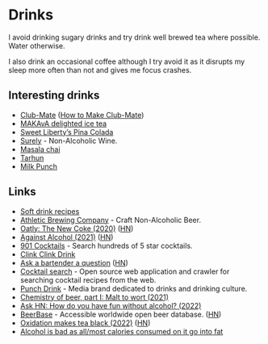 # Drinks

I avoid drinking sugary drinks and try drink well brewed tea where possible. Water otherwise.

I also drink an occasional coffee although I try avoid it as it disrupts my sleep more often than not and gives me focus crashes.

## Interesting drinks

- [Club-Mate](https://www.club-mate.de/en/) ([How to Make Club-Mate](https://www.youtube.com/watch?v=ozVhUmkQIW4))
- [MAKAvA delighted ice tea](https://www.makava.at/)
- [Sweet Liberty’s Pina Colada](https://www.washingtonpost.com/recipes/sweet-libertys-pina-colada/15979/)
- [Surely](https://www.hisurely.com/) - Non-Alcoholic Wine.
- [Masala chai](https://en.wikipedia.org/wiki/Masala_chai)
- [Tarhun](<https://en.wikipedia.org/wiki/Tarkhuna_(drink)>)
- [Milk Punch](https://punchdrink.com/articles/clarified-milk-punch-cocktail-recipe-has-lost-its-mind/)

## Links

- [Soft drink recipes](https://github.com/blinry/soft-drink-recipes)
- [Athletic Brewing Company](https://athleticbrewing.com/) - Craft Non-Alcoholic Beer.
- [Oatly: The New Coke (2020)](https://every.to/almanack/oatly-the-new-coke-821556) ([HN](https://news.ycombinator.com/item?id=26705429))
- [Against Alcohol (2021)](https://fergus-mccullough.com/index.php/2021/04/09/against-alcohol/) ([HN](https://news.ycombinator.com/item?id=26763508))
- [901 Cocktails](https://901.benstanfield.io/) - Search hundreds of 5 star cocktails.
- [Clink Clink Drink](https://clinkclinkdrink.com/)
- [Ask a bartender a question](https://www.datasecretslox.com/index.php/topic,4086.msg135692.html) ([HN](https://news.ycombinator.com/item?id=27979864))
- [Cocktail search](https://github.com/snoack/cocktail-search) - Open source web application and crawler for searching cocktail recipes from the web.
- [Punch Drink](https://punchdrink.com/) - Media brand dedicated to drinks and drinking culture.
- [Chemistry of beer, part I: Malt to wort (2021)](https://www.youtube.com/watch?v=q8LJb9XBU2U)
- [Ask HN: How do you have fun without alcohol? (2022)](https://news.ycombinator.com/item?id=29824395)
- [BeerBase](https://beerba.se/) - Accessible worldwide open beer database. ([HN](https://news.ycombinator.com/item?id=30231835))
- [Oxidation makes tea black (2022)](https://www.sophiescuppatea.com/blogs/news/oxidation-makes-tea-black) ([HN](https://news.ycombinator.com/item?id=30686854))
- [Alcohol is bad as all/most calories consumed on it go into fat](https://www.reddit.com/r/nutrition/comments/u44kl5/why_are_we_getting_beer_belly/)
